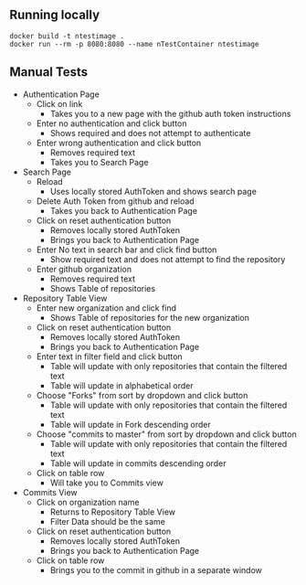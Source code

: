 ## Running locally
```
docker build -t ntestimage .
docker run --rm -p 8080:8080 --name nTestContainer ntestimage
```

## Manual Tests
- Authentication Page
  - Click on link
    - Takes you to a new page with the github auth token instructions
  - Enter no authentication and click button
    - Shows required and does not attempt to authenticate
  - Enter wrong authentication and click button
    - Removes required text
    - Takes you to Search Page
- Search Page
  - Reload
    - Uses locally stored AuthToken and shows search page
  - Delete Auth Token from github and reload
    - Takes you back to Authentication Page
  - Click on reset authentication button
    - Removes locally stored AuthToken
    - Brings you back to Authentication Page
  - Enter No text in search bar and click find button
    - Show required text and does not attempt to find the repository
  - Enter github organization
    - Removes required text
    - Shows Table of repositories
- Repository Table View
  - Enter new organization and click find
    - Shows Table of repositories for the new organization
  - Click on reset authentication button
    - Removes locally stored AuthToken
    - Brings you back to Authentication Page
  - Enter text in filter field and click button
    - Table will update with only repositories that contain the filtered text
    - Table will update in alphabetical order
  - Choose "Forks" from sort by dropdown and click button
    - Table will update with only repositories that contain the filtered text
    - Table will update in Fork descending order
  - Choose "commits to master" from sort by dropdown and click button
    - Table will update with only repositories that contain the filtered text
    - Table will update in commits descending order
  - Click on table row
      - Will take you to Commits view
- Commits View
  - Click on organization name
    - Returns to Repository Table View
    - Filter Data should be the same
  - Click on reset authentication button
    - Removes locally stored AuthToken
    - Brings you back to Authentication Page
  - Click on table row
    - Brings you to the commit in github in a separate window
